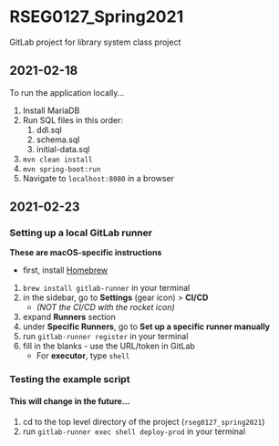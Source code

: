 # RSEG0127_Spring2021

GitLab project for library system class project

## 2021-02-18
To run the application locally...

1. Install MariaDB
2. Run SQL files in this order:
    1. ddl.sql
    2. schema.sql
    3. initial-data.sql
3. `mvn clean install`
4. `mvn spring-boot:run`
5. Navigate to `localhost:8080` in a browser

## 2021-02-23
### Setting up a local GitLab runner
**These are macOS-specific instructions**
* first, install [Homebrew](https://brew.sh/)

1. `brew install gitlab-runner` in your terminal 
2. in the sidebar, go to **Settings** (gear icon) > **CI/CD**
    * _(NOT the CI/CD with the rocket icon)_
3. expand **Runners** section
4. under **Specific Runners**, go to **Set up a specific runner manually**
5. run `gitlab-runner register` in your terminal
6. fill in the blanks - use the URL/token in GitLab
    * For **executor**, type `shell`

### Testing the example script
#### This will change in the future...
1. cd to the top level directory of the project (`rseg0127_spring2021`)
2. run `gitlab-runner exec shell deploy-prod` in your terminal

